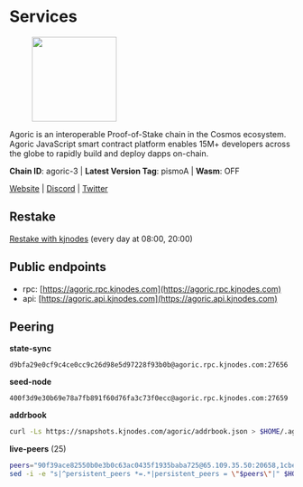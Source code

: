 # Services

<figure><img src="https://raw.githubusercontent.com/kj89/testnet_manuals/main/pingpub/logos/agoric.png" width="150" alt=""><figcaption></figcaption></figure>

Agoric is an interoperable Proof-of-Stake chain in the Cosmos ecosystem.  Agoric JavaScript smart contract platform enables 15M+ developers across the  globe to rapidly build and deploy dapps on-chain.

**Chain ID**: agoric-3 | **Latest Version Tag**: pismoA | **Wasm**: OFF

[Website](https://agoric.com) | [Discord](https://discord.com/invite/qDW8DRes4s) | [Twitter](https://twitter.com/agoric)

## Restake

[Restake with kjnodes](https://restake.app/agoric/agoricvaloper1ku5sm2twlsywdrp4wz3kfwgyrtqtp0lpr3nvk8) (every day at 08:00, 20:00)
## Public endpoints

* rpc: [https://agoric.rpc.kjnodes.com](https://agoric.rpc.kjnodes.com)
* api: [https://agoric.api.kjnodes.com](https://agoric.api.kjnodes.com)

## Peering

**state-sync**

```text
d9bfa29e0cf9c4ce0cc9c26d98e5d97228f93b0b@agoric.rpc.kjnodes.com:27656
```

**seed-node**

```text
400f3d9e30b69e78a7fb891f60d76fa3c73f0ecc@agoric.rpc.kjnodes.com:27659
```

**addrbook**
```bash
curl -Ls https://snapshots.kjnodes.com/agoric/addrbook.json > $HOME/.agoric/config/addrbook.json
```

**live-peers** (25)
```bash
peers="90f39ace82550b0e3b0c63ac0435f1935baba725@65.109.35.50:20658,1cbe5f5c77610bb6568332e026a3b516edeb0121@65.21.234.47:21156,d9bfa29e0cf9c4ce0cc9c26d98e5d97228f93b0b@65.109.88.38:27656,b2406ba97421a9030bed25560c99b25965b6c336@135.181.2.54:26656,4eea1e0a22d8d2ade108fc5f8e07d6d6e711e909@65.108.10.138:26656,711f6f36a6ec3924b6d721de6adce604092e59f2@116.202.226.169:26656,502eadf625fff2474284062eef8e6c0c57bc9667@142.132.131.250:26656,a38a30c1dd31f63be2befd40b82964b215c3c288@165.22.251.28:26656,0837c0dac0bb15e79e64207bb0fa5a9a6fa42ad4@178.62.116.62:26656,586df7471fb74a7e182d6a96b6c8b1a58b0ed7a9@18.142.177.75:26656,f095bb53006ebddcbbf29c8df70dddcba6419e36@142.93.145.13:26656,0f642db2770d4dd3e0d030b2f14f1365e40f3b38@185.146.148.101:26657,059f6ccc82a5bdd61e9089914368d0aade14fac0@159.89.101.239:26060,1312bbbd4ed1e58b9e4eb1d7788187a4607915e9@165.22.199.234:26060,c6475a8ccd715e297d21d17c5e391d5730393a78@18.214.40.80:26656,47c35c8137ad2098e0b2a79077fea93a530034d8@185.144.83.130:26656,ca4c3b9d0cf78d934a3b972c328db2e4a9a66c42@64.32.40.134:26656,d56af8cb0716909f9b804e7dec8c1d34ae4eed16@65.108.142.81:26676,c84170667fcf54024b24f05b2f9dd6608570ac8c@157.90.35.145:28656,e70955351f601ea5be9a9bf41032949a777f31b3@207.244.255.229:10003,576e4e90b785fb16c129a0141b57342e51fd61b4@193.176.85.156:26656,f8ff12a774770fea36beadb303ccffc86863c6ec@65.109.69.59:14456,0464c8dded70d01f5ab50a8d6047a6b27ddf2ccd@84.244.95.232:26656,05f967bf55fee6647e69bdfca69f064d7e4876c5@128.199.128.15:26060,ade4d8bc8cbe014af6ebdf3cb7b1e9ad36f412c0@135.181.5.219:14456"
sed -i -e "s|^persistent_peers *=.*|persistent_peers = \"$peers\"|" $HOME/.agoric/config/config.toml
```
